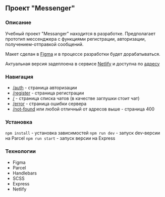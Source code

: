## Проект "Messenger"

### Описание

Учебный проект "Messanger" находится в разработке. Предполагает прототип мессенджера с функциями регистрации, авторизации, получением-отправкой сообщений.

Макет сделан в [Figma](https://www.figma.com/file/cp17L4umbewTRBurdgOue4/Chat-design?node-id=0%3A1) и в процессе разработки будет дорабатываться.

Актуальная версия задеплоена в сервисе [Netlify](https://app.netlify.com/) и доступна по [адресу](https://deploy--jocular-pony-266b95.netlify.app/)


### Навигация

+ [/auth](https://deploy--jocular-pony-266b95.netlify.app/auth) - страница авторизации
+ [/register](https://deploy--jocular-pony-266b95.netlify.app/register) - страница регистрации
+ [/](https://deploy--jocular-pony-266b95.netlify.app/) - страница списка чатов (в качестве заглушки стоит чат)
+ [/error](https://deploy--jocular-pony-266b95.netlify.app/error) - страница ошибки сервера
+ [/not-found](https://deploy--jocular-pony-266b95.netlify.app/not-found) или любой отличный от адресов выше - страница 400

### Установка

`npm install` - установка зависимостей
`npm run dev` - запуск dev-версии на Parcel
`npm run start` - запуск версии на Express

### Технологии

+ Figma
+ Parcel
+ Handlebars
+ SCSS
+ Express
+ Netlify